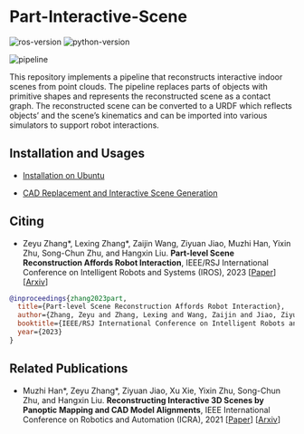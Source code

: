 # Part-Interactive-Scene

![ros-version](https://img.shields.io/badge/ubuntu%2020.04+ROS%20noetic-passing-brightgreen) ![python-version](https://img.shields.io/badge/Python-3.7%2B-blue)

![pipeline](assets/pipeline.png)

This repository implements a pipeline that reconstructs interactive indoor scenes from point clouds. The pipeline replaces parts of objects with primitive shapes and represents the reconstructed scene as a contact graph. The reconstructed scene can be converted to a URDF which reflects objects’ and the scene’s kinematics and can be imported into various simulators to support robot interactions.

## Installation and Usages

- [Installation on Ubuntu](assets/INSTALL.md)

- [CAD Replacement and Interactive Scene Generation](assets/USAGES.md)


## Citing

- Zeyu Zhang\*, Lexing Zhang\*, Zaijin Wang, Ziyuan Jiao, Muzhi Han, Yixin Zhu, Song-Chun Zhu, and Hangxin Liu. **Part-level Scene Reconstruction Affords Robot Interaction**, IEEE/RSJ International Conference on Intelligent Robots and Systems (IROS), 2023 [[Paper](https://yzhu.io/publication/scenereconstruction2023iros/paper.pdf)] [[Arxiv](https://arxiv.org/abs/2307.16420)]

```bibtex
@inproceedings{zhang2023part,
  title={Part-level Scene Reconstruction Affords Robot Interaction},
  author={Zhang, Zeyu and Zhang, Lexing and Wang, Zaijin and Jiao, Ziyuan and Han, Muzhi and Zhu, Yixin and Zhu, Song-Chun and Liu, Hangxin},
  booktitle={IEEE/RSJ International Conference on Intelligent Robots and Systems (IROS)},
  year={2023}
}
```

## Related Publications

- Muzhi Han\*, Zeyu Zhang\*, Ziyuan Jiao, Xu Xie, Yixin Zhu, Song-Chun Zhu, and Hangxin Liu. **Reconstructing Interactive 3D Scenes by Panoptic Mapping and CAD Model Alignments**, IEEE International Conference on Robotics and Automation (ICRA), 2021 [[Paper](https://yzhu.io/publication/scenereconstruction2021icra/paper.pdf)] [[Arxiv](https://arxiv.org/abs/2103.16095)]